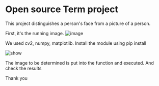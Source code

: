 # Open source Term project

This project distinguishes a person's face from a picture of a person.

First, it's the running image.
![image](https://cdn.discordapp.com/attachments/1022888990275280948/1052103785444556842/show.png)

We used cv2, numpy, matplotlib.
Install the module using pip install

![show](https://cdn.discordapp.com/attachments/1022888990275280948/1052103930529726464/osss.png)

The image to be determined is put into the function and executed.
And check the results

Thank you